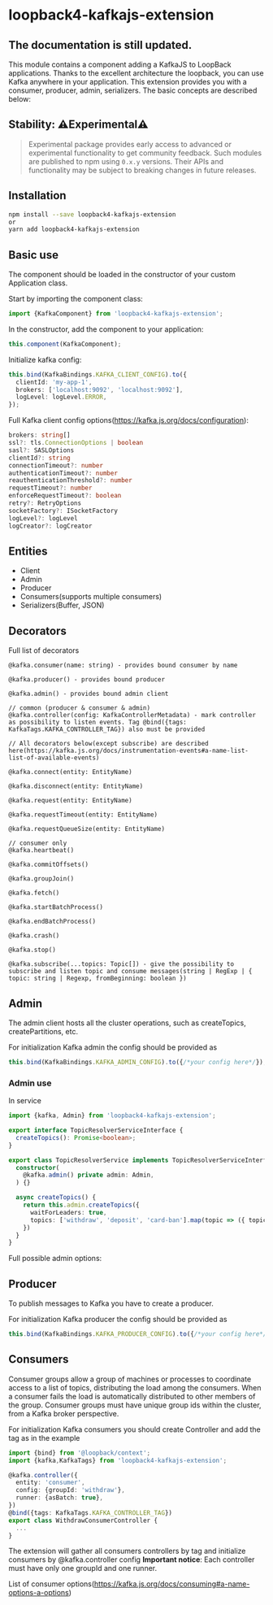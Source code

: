 # loopback4-kafkajs-extension

## The documentation is still updated.

This module contains a component adding a KafkaJS to LoopBack
applications. Thanks to the excellent architecture the loopback, you can
use Kafka anywhere in your application.
This extension provides you with a consumer, producer, admin,
serializers. The basic concepts are described below:

## Stability: ⚠️Experimental⚠️

> Experimental package provides early access to advanced or experimental
> functionality to get community feedback. Such modules are published to npm
> using `0.x.y` versions. Their APIs and functionality may be subject to
> breaking changes in future releases.

## Installation

```sh
npm install --save loopback4-kafkajs-extension
or
yarn add loopback4-kafkajs-extension
```

## Basic use

The component should be loaded in the constructor of your custom Application
class.

Start by importing the component class:

```ts
import {KafkaComponent} from 'loopback4-kafkajs-extension';
```

In the constructor, add the component to your application:

```ts
this.component(KafkaComponent);
```

Initialize kafka config:
```ts
this.bind(KafkaBindings.KAFKA_CLIENT_CONFIG).to({
  clientId: 'my-app-1',
  brokers: ['localhost:9092', 'localhost:9092'],
  logLevel: logLevel.ERROR,
});
```

Full Kafka client config options(https://kafka.js.org/docs/configuration):
```ts
brokers: string[]
ssl?: tls.ConnectionOptions | boolean
sasl?: SASLOptions
clientId?: string
connectionTimeout?: number
authenticationTimeout?: number
reauthenticationThreshold?: number
requestTimeout?: number
enforceRequestTimeout?: boolean
retry?: RetryOptions
socketFactory?: ISocketFactory
logLevel?: logLevel
logCreator?: logCreator
```

## Entities
- Client
- Admin
- Producer
- Consumers(supports multiple consumers)
- Serializers(Buffer, JSON)

## Decorators
Full list of decorators
```text
@kafka.consumer(name: string) - provides bound consumer by name

@kafka.producer() - provides bound producer

@kafka.admin() - provides bound admin client

// common (producer & consumer & admin)
@kafka.controller(config: KafkaControllerMetadata) - mark controller as possibility to listen events. Tag @bind({tags: KafkaTags.KAFKA_CONTROLLER_TAG}) also must be provided

// All decorators below(except subscribe) are described here(https://kafka.js.org/docs/instrumentation-events#a-name-list-list-of-available-events)

@kafka.connect(entity: EntityName)

@kafka.disconnect(entity: EntityName)

@kafka.request(entity: EntityName)

@kafka.requestTimeout(entity: EntityName)

@kafka.requestQueueSize(entity: EntityName)

// consumer only
@kafka.heartbeat()

@kafka.commitOffsets()

@kafka.groupJoin()

@kafka.fetch()

@kafka.startBatchProcess()

@kafka.endBatchProcess()

@kafka.crash()

@kafka.stop()

@kafka.subscribe(...topics: Topic[]) - give the possibility to subscribe and listen topic and consume messages(string | RegExp | { topic: string | Regexp, fromBeginning: boolean })
```

## Admin
The admin client hosts all the cluster operations, such as createTopics, createPartitions, etc.

For initialization Kafka admin the config should be provided as

```ts
this.bind(KafkaBindings.KAFKA_ADMIN_CONFIG).to({/*your config here*/});
```

### Admin use
In service

```ts
import {kafka, Admin} from 'loopback4-kafkajs-extension';

export interface TopicResolverServiceInterface {
  createTopics(): Promise<boolean>;
}

export class TopicResolverService implements TopicResolverServiceInterface {
  constructor(
    @kafka.admin() private admin: Admin,
  ) {}

  async createTopics() {
    return this.admin.createTopics({
      waitForLeaders: true,
      topics: ['withdraw', 'deposit', 'card-ban'].map(topic => ({ topic })),
    })
  }
}
```

Full possible admin options: 

## Producer
To publish messages to Kafka you have to create a producer.

For initialization Kafka producer the config should be provided as

```ts
this.bind(KafkaBindings.KAFKA_PRODUCER_CONFIG).to({/*your config here*/});
```

## Consumers
Consumer groups allow a group of machines or processes to coordinate
access to a list of topics, distributing the load among the
consumers. When a consumer fails the load is automatically
distributed to other members of the group. Consumer groups must
have unique group ids within the cluster, from a Kafka broker perspective.

For initialization Kafka consumers you should create Controller and add the tag as in the example

```ts
import {bind} from '@loopback/context';
import {kafka,KafkaTags} from 'loopback4-kafkajs-extension';

@kafka.controller({
  entity: 'consumer',
  config: {groupId: 'withdraw'},
  runner: {asBatch: true},
})
@bind({tags: KafkaTags.KAFKA_CONTROLLER_TAG})
export class WithdrawConsumerController {
  ...
}
```

The extension will gather all consumers controllers by tag and initialize consumers by @kafka.controller config
<b>Important notice</b>: Each controller must have only one groupId and one runner.

List of consumer options(https://kafka.js.org/docs/consuming#a-name-options-a-options)
